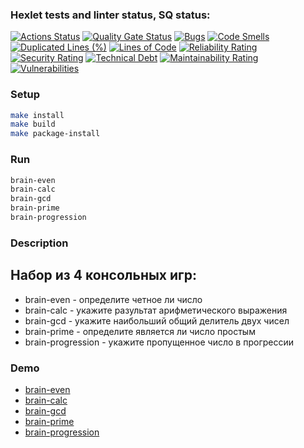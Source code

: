 ### Hexlet tests and linter status, SQ status:
[![Actions Status](https://github.com/sklyarovas/python-project-49/actions/workflows/hexlet-check.yml/badge.svg)](https://github.com/sklyarovas/python-project-49/actions)
[![Quality Gate Status](https://sonarcloud.io/api/project_badges/measure?project=sklyarovas_python-project-49&metric=alert_status)](https://sonarcloud.io/summary/new_code?id=sklyarovas_python-project-49)
[![Bugs](https://sonarcloud.io/api/project_badges/measure?project=sklyarovas_python-project-49&metric=bugs)](https://sonarcloud.io/summary/new_code?id=sklyarovas_python-project-49)
[![Code Smells](https://sonarcloud.io/api/project_badges/measure?project=sklyarovas_python-project-49&metric=code_smells)](https://sonarcloud.io/summary/new_code?id=sklyarovas_python-project-49)
[![Duplicated Lines (%)](https://sonarcloud.io/api/project_badges/measure?project=sklyarovas_python-project-49&metric=duplicated_lines_density)](https://sonarcloud.io/summary/new_code?id=sklyarovas_python-project-49)
[![Lines of Code](https://sonarcloud.io/api/project_badges/measure?project=sklyarovas_python-project-49&metric=ncloc)](https://sonarcloud.io/summary/new_code?id=sklyarovas_python-project-49)
[![Reliability Rating](https://sonarcloud.io/api/project_badges/measure?project=sklyarovas_python-project-49&metric=reliability_rating)](https://sonarcloud.io/summary/new_code?id=sklyarovas_python-project-49)
[![Security Rating](https://sonarcloud.io/api/project_badges/measure?project=sklyarovas_python-project-49&metric=security_rating)](https://sonarcloud.io/summary/new_code?id=sklyarovas_python-project-49)
[![Technical Debt](https://sonarcloud.io/api/project_badges/measure?project=sklyarovas_python-project-49&metric=sqale_index)](https://sonarcloud.io/summary/new_code?id=sklyarovas_python-project-49)
[![Maintainability Rating](https://sonarcloud.io/api/project_badges/measure?project=sklyarovas_python-project-49&metric=sqale_rating)](https://sonarcloud.io/summary/new_code?id=sklyarovas_python-project-49)
[![Vulnerabilities](https://sonarcloud.io/api/project_badges/measure?project=sklyarovas_python-project-49&metric=vulnerabilities)](https://sonarcloud.io/summary/new_code?id=sklyarovas_python-project-49)

### Setup

```bash
make install
make build
make package-install
```

### Run

```bash
brain-even
brain-calc
brain-gcd
brain-prime
brain-progression
```

### Description

## Набор из 4 консольных игр:
* brain-even - определите четное ли число
* brain-calc - укажите разультат арифметического выражения
* brain-gcd - укажите наибольший общий делитель двух чисел
* brain-prime - определите является ли число простым
* brain-progression - укажите пропущенное число в прогрессии

### Demo

* [brain-even](https://asciinema.org/a/P5EysG8m4Qn58coPbCPzDqxw3)
* [brain-calc](https://asciinema.org/a/ErAststAs0bv8x4twP4rcp5eT)
* [brain-gcd](https://asciinema.org/a/vX9OwsNMWHmU4OK969qFbom4v)
* [brain-prime](https://asciinema.org/a/vCK4l0J9clsr2NryZSByptGqA)
* [brain-progression](https://asciinema.org/a/NFwUSpcaYIxgTPf0DisOVstEy)
